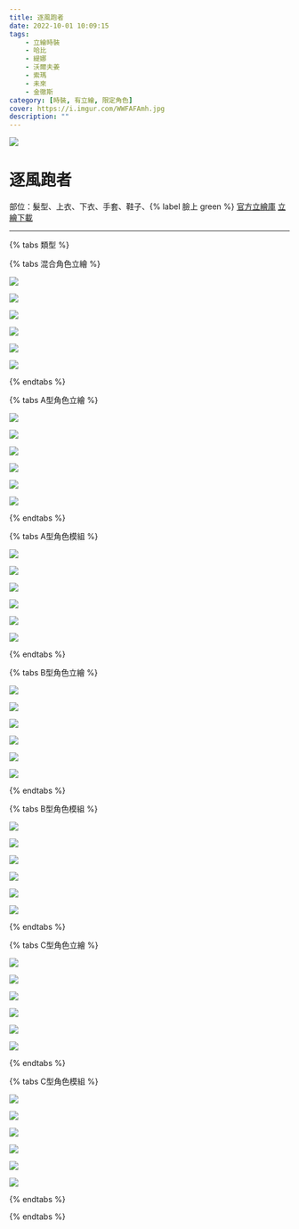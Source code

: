 ```yaml
---
title: 逐風跑者
date: 2022-10-01 10:09:15
tags:
    - 立繪時裝
    - 哈比
    - 緹娜
    - 沃爾夫姜
    - 索瑪
    - 未來
    - 金徹斯
category: [時裝, 有立繪, 限定角色]
cover: https://i.imgur.com/WWFAFAmh.jpg
description: ""
---
```


![](https://i.imgur.com/WWFAFAmh.jpg)

# 逐風跑者


部位：髮型、上衣、下衣、手套、鞋子、{% label 臉上 green %}
[官方立繪庫](https://www.naddic.co.kr/ko/game/cls/fansitekit)
[立繪下載](https://closers.vod.nexoncdn.co.kr/site/fansitekit/Closers_FansiteKit_Track_Shooter_203ubn.zip)


---
{% tabs 類型 %}
<!-- tab <font color=#6495ED><b>混合立繪</b></font>-->
{% tabs 混合角色立繪 %}
<!-- tab 哈比(Harpy)-->
[![](https://i.imgur.com/Y5yP5XPh.jpg)](https://i.imgur.com/Y5yP5XP.jpg)
<!-- endtab -->
<!-- tab 緹娜(Tina)-->
[![](https://i.imgur.com/as2Fzajh.jpg)](https://i.imgur.com/as2Fzaj.jpg)
<!-- endtab -->
<!-- tab 沃爾夫姜(Wolfgang)-->
[![](https://i.imgur.com/LWQts7ah.jpg)](https://i.imgur.com/LWQts7a.jpg)
<!-- endtab -->
<!-- tab 索瑪(Soma)-->
[![](https://i.imgur.com/2i1NRNnh.jpg)](https://i.imgur.com/2i1NRNn.jpg)
<!-- endtab -->
<!-- tab 未來(Mirae)-->
[![](https://i.imgur.com/t5oXDt4h.jpg)](https://i.imgur.com/t5oXDt4.jpg)
<!-- endtab -->
<!-- tab 徹斯(Chulsoo)-->
[![](https://i.imgur.com/ov4RbQhh.jpg)](https://i.imgur.com/ov4RbQh.jpg)
<!-- endtab -->
{% endtabs %}
<!-- endtab -->

<!-- tab <font color=#DE3163><b>立繪A型</b></font>-->
{% tabs A型角色立繪 %}
<!-- tab 哈比(Harpy)-->
[![](https://i.imgur.com/LSc3QxKh.jpg)](https://i.imgur.com/LSc3QxK.jpg)
<!-- endtab -->
<!-- tab 緹娜(Tina)-->
[![](https://i.imgur.com/hjlsoXxh.jpg)](https://i.imgur.com/hjlsoXx.jpg)
<!-- endtab -->
<!-- tab 沃爾夫姜(Wolfgang)-->
[![](https://i.imgur.com/jQd5FhBh.jpg)](https://i.imgur.com/jQd5FhB.jpg)
<!-- endtab -->
<!-- tab 索瑪(Soma)-->
[![](https://i.imgur.com/Q559goqh.jpg)](https://i.imgur.com/Q559goq.jpg)
<!-- endtab -->
<!-- tab 未來(Mirae)-->
[![](https://i.imgur.com/6XFygIGh.jpg)](https://i.imgur.com/6XFygIG.jpg)
<!-- endtab -->
<!-- tab 徹斯(Chulsoo)-->
[![](https://i.imgur.com/0jul48uh.jpg)](https://i.imgur.com/0jul48u.jpg)
<!-- endtab -->
{% endtabs %}
<!-- endtab -->

<!-- tab 模組A型-->
{% tabs A型角色模組 %}
<!-- tab 哈比(Harpy)-->
[![](https://i.imgur.com/EfCDx2l.png)](https://i.imgur.com/EfCDx2l.png)
<!-- endtab -->
<!-- tab 緹娜(Tina)-->
[![](https://i.imgur.com/ENSGMou.png)](https://i.imgur.com/ENSGMou.png)
<!-- endtab -->
<!-- tab 沃爾夫姜(Wolfgang)-->
[![](https://i.imgur.com/R76B3NW.png)](https://i.imgur.com/R76B3NW.png)
<!-- endtab -->
<!-- tab 索瑪(Soma)-->
[![](https://i.imgur.com/0eTmIPA.png)](https://i.imgur.com/0eTmIPA.png)
<!-- endtab -->
<!-- tab 未來(Mirae)-->
[![](https://i.imgur.com/4kWYKMh.png)](https://i.imgur.com/4kWYKMh.png)
<!-- endtab -->
<!-- tab 徹斯(Chulsoo)-->
[![](https://i.imgur.com/8RYAi63.png)](https://i.imgur.com/8RYAi63.png)
<!-- endtab -->
{% endtabs %}
<!-- endtab -->

<!-- tab <font color=#DE3163><b>立繪B型</b></font>-->
{% tabs B型角色立繪 %}
<!-- tab 哈比(Harpy)-->
[![](https://i.imgur.com/3LwIzjGh.jpg)](https://i.imgur.com/3LwIzjG.jpg)
<!-- endtab -->
<!-- tab 緹娜(Tina)-->
[![](https://i.imgur.com/jPRIvHlh.jpg)](https://i.imgur.com/jPRIvHl.jpg)
<!-- endtab -->
<!-- tab 沃爾夫姜(Wolfgang)-->
[![](https://i.imgur.com/f7k6VWih.jpg)](https://i.imgur.com/f7k6VWi.jpg)
<!-- endtab -->
<!-- tab 索瑪(Soma)-->
[![](https://i.imgur.com/2n5uUGph.jpg)](https://i.imgur.com/2n5uUGp.jpg)
<!-- endtab -->
<!-- tab 未來(Mirae)-->
[![](https://i.imgur.com/tk9wvqVh.jpg)](https://i.imgur.com/tk9wvqV.jpg)
<!-- endtab -->
<!-- tab 徹斯(Chulsoo)-->
[![](https://i.imgur.com/FjNUQcfh.jpg)](https://i.imgur.com/FjNUQcf.jpg)
<!-- endtab -->
{% endtabs %}
<!-- endtab -->

<!-- tab 模組B型-->
{% tabs B型角色模組 %}
<!-- tab 哈比(Harpy)-->
[![](https://i.imgur.com/fQrMMKf.png)](https://i.imgur.com/fQrMMKf.png)
<!-- endtab -->
<!-- tab 緹娜(Tina)-->
[![](https://i.imgur.com/GTxnuXe.png)](https://i.imgur.com/GTxnuXe.png)
<!-- endtab -->
<!-- tab 沃爾夫姜(Wolfgang)-->
[![](https://i.imgur.com/Z4defXI.png)](https://i.imgur.com/Z4defXI.png)
<!-- endtab -->
<!-- tab 索瑪(Soma)-->
[![](https://i.imgur.com/OOrWy7R.png)](https://i.imgur.com/OOrWy7R.png)
<!-- endtab -->
<!-- tab 未來(Mirae)-->
[![](https://i.imgur.com/EsNRt7Y.png)](https://i.imgur.com/EsNRt7Y.png)
<!-- endtab -->
<!-- tab 徹斯(Chulsoo)-->
[![](https://i.imgur.com/SUWS3Z4.png)](https://i.imgur.com/SUWS3Z4.png)
<!-- endtab -->
{% endtabs %}
<!-- endtab -->

<!-- tab <font color=#DE3163><b>立繪C型</b></font>-->
{% tabs C型角色立繪 %}
<!-- tab 哈比(Harpy)-->
[![](https://i.imgur.com/6r0WcAEh.jpg)](https://i.imgur.com/6r0WcAE.jpg)
<!-- endtab -->
<!-- tab 緹娜(Tina)-->
[![](https://i.imgur.com/cUDF6eMh.jpg)](https://i.imgur.com/cUDF6eM.jpg)
<!-- endtab -->
<!-- tab 沃爾夫姜(Wolfgang)-->
[![](https://i.imgur.com/YrS6mZSh.jpg)](https://i.imgur.com/YrS6mZS.jpg)
<!-- endtab -->
<!-- tab 索瑪(Soma)-->
[![](https://i.imgur.com/N1gcrDrh.jpg)](https://i.imgur.com/N1gcrDr.jpg)
<!-- endtab -->
<!-- tab 未來(Mirae)-->
[![](https://i.imgur.com/hFlhkH9h.jpg)](https://i.imgur.com/hFlhkH9.jpg)
<!-- endtab -->
<!-- tab 徹斯(Chulsoo)-->
[![](https://i.imgur.com/SysqDTEh.jpg)](https://i.imgur.com/SysqDTE.jpg)
<!-- endtab -->
{% endtabs %}
<!-- endtab -->

<!-- tab 模組C型-->
{% tabs C型角色模組 %}
<!-- tab 哈比(Harpy)-->
[![](https://i.imgur.com/bPbBUyA.png)](https://i.imgur.com/bPbBUyA.png)
<!-- endtab -->
<!-- tab 緹娜(Tina)-->
[![](https://i.imgur.com/Kx7LsfT.png)](https://i.imgur.com/Kx7LsfT.png)
<!-- endtab -->
<!-- tab 沃爾夫姜(Wolfgang)-->
[![](https://i.imgur.com/yMNwe62.png)](https://i.imgur.com/yMNwe62.png)
<!-- endtab -->
<!-- tab 索瑪(Soma)-->
[![](https://i.imgur.com/k6CUlRe.png)](https://i.imgur.com/k6CUlRe.png)
<!-- endtab -->
<!-- tab 未來(Mirae)-->
[![](https://i.imgur.com/je6Ex2m.png)](https://i.imgur.com/je6Ex2m.png)
<!-- endtab -->
<!-- tab 徹斯(Chulsoo)-->
[![](https://i.imgur.com/mhXzfdV.png)](https://i.imgur.com/mhXzfdV.png)
<!-- endtab -->
{% endtabs %}
<!-- endtab -->

{% endtabs %}
